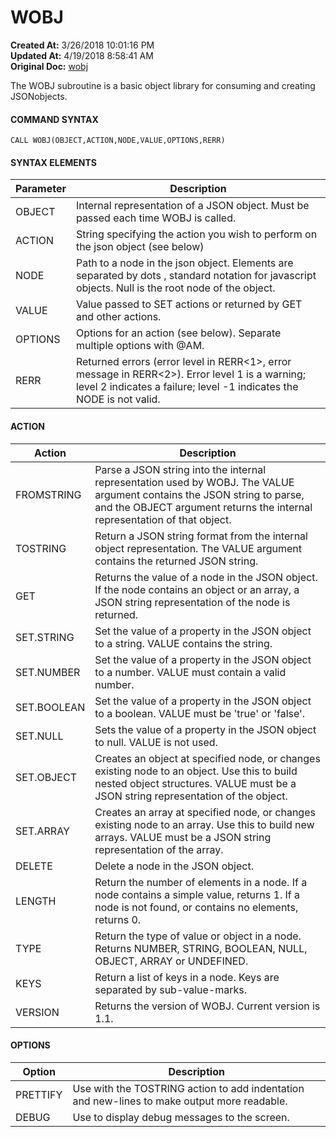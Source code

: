 # WOBJ

**Created At:** 3/26/2018 10:01:16 PM  
**Updated At:** 4/19/2018 8:58:41 AM  
**Original Doc:** [wobj](https://docs.jbase.com/34473-docs/wobj)  


The WOBJ subroutine is a basic object library for consuming and creating JSONobjects.

#### **COMMAND SYNTAX**

```
CALL WOBJ(OBJECT,ACTION,NODE,VALUE,OPTIONS,RERR)
```

#### **SYNTAX ELEMENTS**


| Parameter<br> | Description<br> |
| --- | --- |
| OBJECT<br> | Internal representation of a JSON object. Must be passed each time WOBJ is called.<br> |
| ACTION<br> | String specifying the action you wish to perform on the json object (see below)<br> |
| NODE<br> | Path to a node in the json object. Elements are separated by dots , standard notation for javascript objects. Null is the root node of the object.<br> |
| VALUE<br> | Value passed to SET actions or returned by GET and other actions.<br> |
| OPTIONS<br> | Options for an action (see below). Separate multiple options with @AM.<br> |
| RERR<br> | Returned errors (error level in RERR&lt;1&gt;, error message in RERR&lt;2&gt;). Error level 1 is a warning; level 2 indicates a failure; level -1 indicates the NODE is not valid.<br> |


#### ACTION


| Action<br> | Description<br> |
| --- | --- |
| FROMSTRING<br> | Parse a JSON string into the internal representation used by WOBJ. The VALUE argument contains the JSON string to parse, and the OBJECT argument returns the internal representation of that object.<br> |
| TOSTRING<br> | Return a JSON string format from the internal object representation. The VALUE argument contains the returned JSON string.<br> |
| GET<br> | Returns the value of a node in the JSON object. If the node contains an object or an array, a JSON string representation of the node is returned.<br> |
| SET.STRING<br> | Set the value of a property in the JSON object to a string. VALUE contains the string.<br> |
| SET.NUMBER<br> | Set the value of a property in the JSON object to a number. VALUE must contain a valid number.<br> |
| SET.BOOLEAN<br> | Set the value of a property in the JSON object to a boolean. VALUE must be 'true' or 'false'.<br> |
| SET.NULL<br> | Sets the value of a property in the JSON object to null. VALUE is not used.<br> |
| SET.OBJECT<br> | Creates an object at specified node, or changes existing node to an object. Use this to build nested object structures. VALUE must be a JSON string representation of the object.<br> |
| SET.ARRAY<br> | Creates an array at specified node, or changes existing node to an array. Use this to build new arrays. VALUE must be a JSON string representation of the array.<br> |
| DELETE<br> | Delete a node in the JSON object.<br> |
| LENGTH<br> | Return the number of elements in a node. If a node contains a simple value, returns 1. If a node is not found, or contains no elements, returns 0.<br> |
| TYPE<br> | Return the type of value or object in a node. Returns NUMBER, STRING, BOOLEAN, NULL, OBJECT, ARRAY or UNDEFINED.<br> |
| KEYS<br> | Return a list of keys in a node. Keys are separated by sub-value-marks.<br> |
| VERSION<br> | Returns the version of WOBJ. Current version is 1.1.<br> |


#### OPTIONS


| Option<br> | Description<br> |
| --- | --- |
| PRETTIFY<br> | Use with the TOSTRING action to add indentation and new-lines to make output more readable.<br> |
| DEBUG<br> | Use to display debug messages to the screen.<br> |








